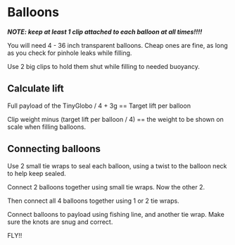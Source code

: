 # Balloons

***NOTE: keep at least 1 clip attached to each balloon at all times!!!!***

You will need 4 - 36 inch transparent balloons. Cheap ones are fine, as long as you check for pinhole leaks while filling.

Use 2 big clips to hold them shut while filling to needed buoyancy.

## Calculate lift

Full payload of the TinyGlobo / 4 + 3g == Target lift per balloon

Clip weight minus (target lift per balloon / 4) == the weight to be shown on scale when filling balloons.

## Connecting balloons

Use 2 small tie wraps to seal each balloon, using a twist to the balloon neck to help keep sealed.

Connect 2 balloons together using small tie wraps. Now the other 2.

Then connect all 4 balloons together using 1 or 2 tie wraps.

Connect balloons to payload using fishing line, and another tie wrap. Make sure the knots are snug and correct.

FLY!!
